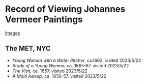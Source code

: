 # Record of Viewing Johannes Vermeer Paintings

[Images](https://photos.app.goo.gl/47J74m6HAt65GhYL7)

## The MET, NYC
* *Young Woman with a Water Pitcher*, ca.1662. visited 2023/5/22
* *Study of a Young Woman*, ca. 1665-67. visited 2023/5/22
* *The Visit*, ca. 1657. visited 2023/5/22
* *A Maid Asleep*, ca. 1656-57. visited 2023/5/22


